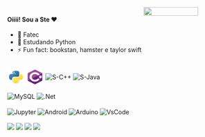 <div style="text-align: center;">
  <img src="https://4.bp.blogspot.com/-6PIgKSrX0Lw/WEAlUJ6mv4I/AAAAAAAAAMs/zQKpWqwEWnYwNX5AFj0B3w64y1w1y6QXwCLcB/s1600/rorygilmore.png" align="right" style="width: 50%; height: 40%;">
</div>

#### Oiiii! Sou a Ste ❤️

- 📖 Fatec 
- 🫡 Estudando Python
- ⚡ Fun fact: bookstan, hamster e taylor swift

<div style="display: inline_block"><br>
   <img align="center" alt="S-Python" height="35" width="40" src="https://raw.githubusercontent.com/devicons/devicon/master/icons/python/python-original.svg">
  <img align="center" alt="S-Csharp" height="35" width="40" src="https://raw.githubusercontent.com/devicons/devicon/master/icons/csharp/csharp-original.svg">
  <img align="center" alt="S-C++" height="35" width="40" src="https://cdn.jsdelivr.net/gh/devicons/devicon/icons/cplusplus/cplusplus-original.svg">
  <img align="center" alt="S-Java" height="35" width="40" src="https://cdn.jsdelivr.net/gh/devicons/devicon/icons/java/java-original.svg">
</div>
 <br>
  <div>
   <img align="center" alt="MySQL" height="30" width="70" src="https://img.shields.io/badge/MySQL-005C84?style=for-the-badge&logo=mysql&logoColor=white">
   <img align="center" alt=".Net" height="30" width="70" src="https://img.shields.io/badge/.NET-512BD4?style=for-the-badge&logo=dotnet&logoColor=white">
  </div>
  <br>
  <div>
  <img align="center" alt="Jupyter" height="30" width="90" src="https://img.shields.io/badge/Jupyter-F37626.svg?&style=for-the-badge&logo=Jupyter&logoColor=white">
  <img align="center" alt="Android" height="30" width="90" src="https://img.shields.io/badge/Android_Studio-3DDC84?style=for-the-badge&logo=android-studio&logoColor=white">
  <img align="center" alt="Arduino" height="30" width="90" src="https://img.shields.io/badge/Arduino_IDE-00979D?style=for-the-badge&logo=arduino&logoColor=white">
  <img align="center" alt="VsCode" height="30" width="90" src="https://img.shields.io/badge/Visual_Studio-5C2D91?style=for-the-badge&logo=visual%20studio&logoColor=white">
  </div>
  <br>
<div> 
  <a href="https://instagram.com/steeetds" target="_blank"><img src="https://img.shields.io/badge/-Instagram-%23E4405F?style=for-the-badge&logo=instagram&logoColor=white" target="_blank"></a>
  <a href = "mailto:stefanietavares11@gmail.com"><img src="https://img.shields.io/badge/-Gmail-%23333?style=for-the-badge&logo=gmail&logoColor=white" target="_blank"></a>
  <a href="https://www.linkedin.com/in/stefanie-tavares-bb9665239/" target="_blank"><img src="https://img.shields.io/badge/LinkedIn-0077B5?style=for-the-badge&logo=linkedin&logoColor=white" target="_blank"></a>  
  <a href="https://www.skoob.com.br/usuario/8641853-stes" target="_blank"><img src="https://img.shields.io/badge/Skoob-372213?style=for-the-badge&logo=skoob&logoColor=white" target="_blank"></a>  

</div>

